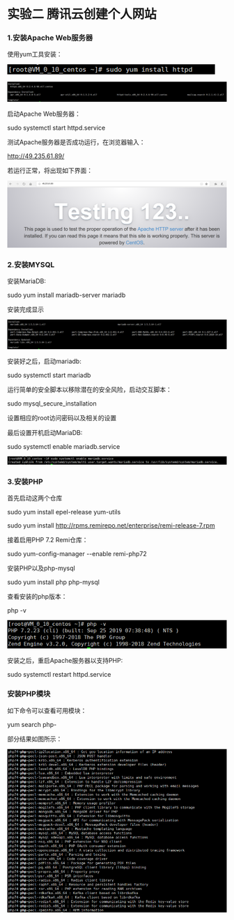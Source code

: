 #                  实验二 腾讯云创建个人网站

### 1.安装Apache Web服务器

  使用yum工具安装：

![1](../Website/image/1.PNG)

![](../Website/image/2.PNG)

启动Apache Web服务器：

sudo systemctl start httpd.service

测试Apache服务器是否成功运行，在浏览器输入：

http://49.235.61.89/

若运行正常，将出现如下界面：

![](../Website/image/3.PNG)

### 2.安装MYSQL

安装MariaDB:

sudo yum install mariadb-server mariadb

安装完成显示

![](../Website/image/4.PNG)

安装好之后，启动mariadb:

sudo systemctl start mariadb

运行简单的安全脚本以移除潜在的安全风险，启动交互脚本：

sudo mysql_secure_installation

设置相应的root访问密码以及相关的设置

最后设置开机启动MariaDB:

sudo systemctl enable mariadb.service

![](../Website/image/5.PNG)

### 3.安装PHP

首先启动这两个仓库

sudo yum install epel-release yum-utils

sudo yum install http://rpms.remirepo.net/enterprise/remi-release-7.rpm

接着启用PHP 7.2 Remi仓库：

sudo yum-config-manager --enable remi-php72

安装PHP以及php-mysql

sudo yum install php php-mysql

查看安装的php版本：

php -v

![](../Website/image/6.PNG)

安装之后，重启Apache服务器以支持PHP:

sudo systemctl restart httpd.service

### 安装PHP模块

如下命令可以查看可用模块：

yum search php-

部分结果如图所示：

![](../Website/image/7.PNG)